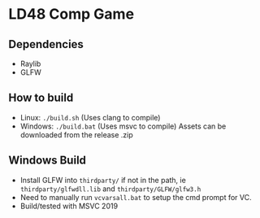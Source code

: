 # LD48 Comp Game

## Dependencies
- Raylib
- GLFW
 
## How to build
- Linux: `./build.sh` (Uses clang to compile)
- Windows: `./build.bat` (Uses msvc to compile) 
Assets can be downloaded from the release .zip

## Windows Build
- Install GLFW into `thirdparty/` if not in the path, ie `thirdparty/glfwdll.lib` and `thirdparty/GLFW/glfw3.h`
- Need to manually run `vcvarsall.bat` to setup the cmd prompt for VC.
- Build/tested with MSVC 2019

